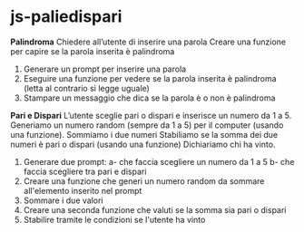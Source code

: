 # js-paliedispari

**Palindroma**
Chiedere all’utente di inserire una parola
Creare una funzione per capire se la parola inserita è palindroma

1. Generare un prompt per inserire una parola
2. Eseguire una funzione per vedere se la parola inserita è palindroma (letta al contrario si legge uguale)
3. Stampare un messaggio che  dica se la parola è o non è palindroma

**Pari e Dispari**
L’utente sceglie pari o dispari e inserisce un numero da 1 a 5.
Generiamo un numero random (sempre da 1 a 5) per il computer (usando una funzione).
Sommiamo i due numeri
Stabiliamo se la somma dei due numeri è pari o dispari (usando una funzione)
Dichiariamo chi ha vinto.

1. Generare due prompt:
a- che faccia scegliere un numero da 1 a 5 
b- che faccia scegliere tra pari e dispari
2. Creare una funzione che generi un numero random da sommare all'elemento inserito nel prompt
3. Sommare i due valori
4. Creare una seconda funzione che valuti se la somma sia pari o dispari
5. Stabilire tramite le condizioni se l'utente ha vinto 

